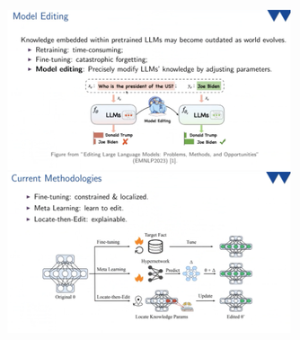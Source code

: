 
![](../attachments/Pasted%20image%2020241117103357.png)![](../attachments/Pasted%20image%2020241117103443.png)
